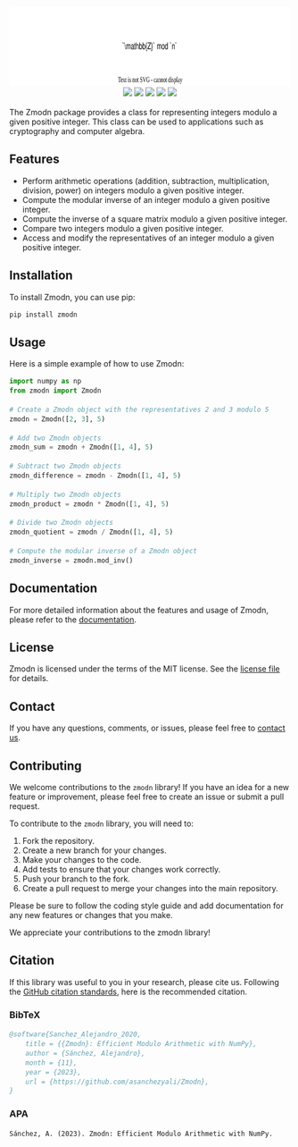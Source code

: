 
<div align="center">
  <a href="https://github.com/asanchezyali/Zmodn#readme">
    <img src="logo/logo.drawio.svg" alt="Logo" width="100%" height="140">
  </a>
  <a href="https://github.com//Zmodn/actions/workflows/docs.yaml"><img src="https://github.com/mhostetter/galois/actions/workflows/docs.yaml/badge.svg"></a>
  <a href="https://github.com//Zmodn/actions/workflows/lint.yaml"><img src="https://github.com/mhostetter/galois/actions/workflows/lint.yaml/badge.svg"></a>
  <a href="https://github.comrZmodns/actions/workflows/build.yaml"><img src="https://github.com/mhostetter/galois/actions/workflows/build.yaml/badge.svg"></a>
  <a href="https://github.com//Zmodn/actions/workflows/test.yaml"><img src="https://github.com/mhostetter/galois/actions/workflows/test.yaml/badge.svg"></a>
  <a href="https://codecov.io/gh//Zmodn"><img src="https://codecov.io/gh/mhostetter/galois/branch/master/graph/badge.svg?token=3FJML79ZUK"></a>
</div>
<br>
The Zmodn package provides a class for representing integers modulo a given positive integer. This class can be used to
applications such as cryptography and computer algebra.

## Features

- Perform arithmetic operations (addition, subtraction, multiplication, division, power) on integers modulo a given
  positive integer.
- Compute the modular inverse of an integer modulo a given positive integer.
- Compute the inverse of a square matrix modulo a given positive integer.
- Compare two integers modulo a given positive integer.
- Access and modify the representatives of an integer modulo a given positive integer.

## Installation

To install Zmodn, you can use pip:

```bash
pip install zmodn
```

## Usage

Here is a simple example of how to use Zmodn:

```python
import numpy as np
from zmodn import Zmodn

# Create a Zmodn object with the representatives 2 and 3 modulo 5
zmodn = Zmodn([2, 3], 5)

# Add two Zmodn objects
zmodn_sum = zmodn + Zmodn([1, 4], 5)

# Subtract two Zmodn objects
zmodn_difference = zmodn - Zmodn([1, 4], 5)

# Multiply two Zmodn objects
zmodn_product = zmodn * Zmodn([1, 4], 5)

# Divide two Zmodn objects
zmodn_quotient = zmodn / Zmodn([1, 4], 5)

# Compute the modular inverse of a Zmodn object
zmodn_inverse = zmodn.mod_inv()
```

## Documentation

For more detailed information about the features and usage of Zmodn, please refer to the [documentation](https://github.com/username/zmodn/docs).

## License

Zmodn is licensed under the terms of the MIT license. See the [license file](https://github.com/asanchezyali/Zmodn/blob/main/LICENSE) for details.

## Contact

If you have any questions, comments, or issues, please feel free to [contact us](https://github.com/asanchezyali).

## Contributing

We welcome contributions to the `zmodn` library! If you have an idea for a new feature or improvement, please feel free to create an issue or submit a pull request.

To contribute to the `zmodn` library, you will need to:

1. Fork the repository.
2. Create a new branch for your changes.
3. Make your changes to the code.
4. Add tests to ensure that your changes work correctly.
5. Push your branch to the fork.
6. Create a pull request to merge your changes into the main repository.

Please be sure to follow the coding style guide and add documentation for any new features or changes that you make.

We appreciate your contributions to the zmodn library!

## Citation

If this library was useful to you in your research, please cite us. Following the [GitHub citation standards](https://docs.github.com/en/github/creating-cloning-and-archiving-repositories/creating-a-repository-on-github/about-citation-files), here is the recommended citation.

### BibTeX

```bibtex
@software{Sanchez_Alejandro_2020,
    title = {{Zmodn}: Efficient Modulo Arithmetic with NumPy},
    author = {Sánchez, Alejandro},
    month = {11},
    year = {2023},
    url = {https://github.com/asanchezyali/Zmodn},
}
```

### APA

```
Sánchez, A. (2023). Zmodn: Efficient Modulo Arithmetic with NumPy.
```
